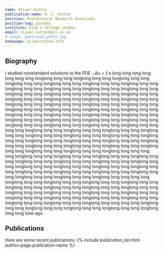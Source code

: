 ```yaml
---
name: Oliver Sutton
publication-name: O. J. Sutton
position: Postdoctoral Research Associate
position-tag: postdoc
institute: King's College London
email: oliver.sutton@kcl.ac.uk
# image: generated_photo.jpg
homepage: oliversutton.info
---
```


## Biography

I studied nonstandard solutions to the PDE $-\Delta u = f$ a long long long long long long long longlong long long longlong long long longlong long long longlong long long longlong long long longlong long long longlong long long longlong long long longlong long long longlong long long longlong long long longlong long long longlong long long longlong long long longlong long long longlong long long longlong long long longlong long long longlong long long longlong long long longlong long long longlong long long longlong long long longlong long long longlong long long longlong long long longlong long long longlong long long longlong long long longlong long long longlong long long longlong long long longlong long long longlong long long longlong long long longlong long long longlong long long longlong long long longlong long long long long longlong long long longlong long long longlong long long longlong long long longlong long long longlong long long longlong long long longlong long long longlong long long longlong long long longlong long long longlong long long longlong long long longlong long long longlong long long longlong long long longlong long long longlong long long longlong long long long long longlong long long longlong long long longlong long long longlong long long longlong long long longlong long long longlong long long longlong long long longlong long long longlong long long longlong long long longlong long long longlong long long longlong long long longlong long long longlong long long longlong long long longlong long long longlong long long long long longlong long long longlong long long longlong long long longlong long long longlong long long longlong long long longlong long long longlong long long longlong long long longlong long long longlong long long longlong long long longlong long long longlong long long longlong long long longlong long long longlong long long longlong long long longlong long long long long longlong long long longlong long long longlong long long longlong long long longlong long long time ago.


## Publications
Here are some recent publications:
{% include publication_list.html author=page.publication-name %}




